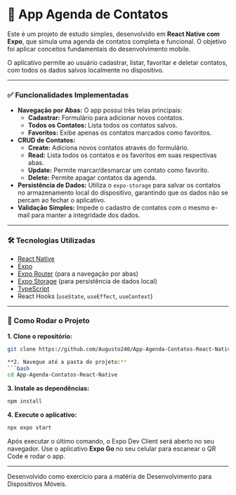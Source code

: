 # 📒 App Agenda de Contatos

Este é um projeto de estudo simples, desenvolvido em **React Native com Expo**, que simula uma agenda de contatos completa e funcional. O objetivo foi aplicar conceitos fundamentais do desenvolvimento mobile.

O aplicativo permite ao usuário cadastrar, listar, favoritar e deletar contatos, com todos os dados salvos localmente no dispositivo.

---

### ✅ Funcionalidades Implementadas

* **Navegação por Abas:** O app possui três telas principais:
    * **Cadastrar:** Formulário para adicionar novos contatos.
    * **Todos os Contatos:** Lista todos os contatos salvos.
    * **Favoritos:** Exibe apenas os contatos marcados como favoritos.
* **CRUD de Contatos:**
    * **Create:** Adiciona novos contatos através do formulário.
    * **Read:** Lista todos os contatos e os favoritos em suas respectivas abas.
    * **Update:** Permite marcar/desmarcar um contato como favorito.
    * **Delete:** Permite apagar contatos da agenda.
* **Persistência de Dados:** Utiliza o `expo-storage` para salvar os contatos no armazenamento local do dispositivo, garantindo que os dados não se percam ao fechar o aplicativo.
* **Validação Simples:** Impede o cadastro de contatos com o mesmo e-mail para manter a integridade dos dados.

---

### 🛠️ Tecnologias Utilizadas

* [React Native](https://reactnative.dev/)
* [Expo](https://expo.dev/)
* [Expo Router](https://expo.github.io/router/docs/) (para a navegação por abas)
* [Expo Storage](https://www.npmjs.com/package/expo-storage) (para persistência de dados local)
* [TypeScript](https://www.typescriptlang.org/)
* React Hooks (`useState`, `useEffect`, `useContext`)

---

### 🚀 Como Rodar o Projeto

**1. Clone o repositório:**
```bash
git clone https://github.com/Augusto240/App-Agenda-Contatos-React-Native

**2. Navegue até a pasta do projeto:**
```bash
cd App-Agenda-Contatos-React-Native
```

**3. Instale as dependências:**
```bash
npm install
```

**4. Execute o aplicativo:**
```bash
npx expo start
```

Após executar o último comando, o Expo Dev Client será aberto no seu navegador. Use o aplicativo **Expo Go** no seu celular para escanear o QR Code e rodar o app.

---
Desenvolvido como exercício para a matéria de Desenvolvimento para Dispositivos Móveis.